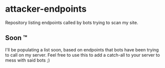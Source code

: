 # attacker-endpoints
Repository listing endpoints called by bots trying to scan my site.

## Soon ™️
I'll be populating a list soon, based on endpoints that bots have been trying to call on my server. Feel free to use this to add a catch-all to your server to mess with said bots ;)
